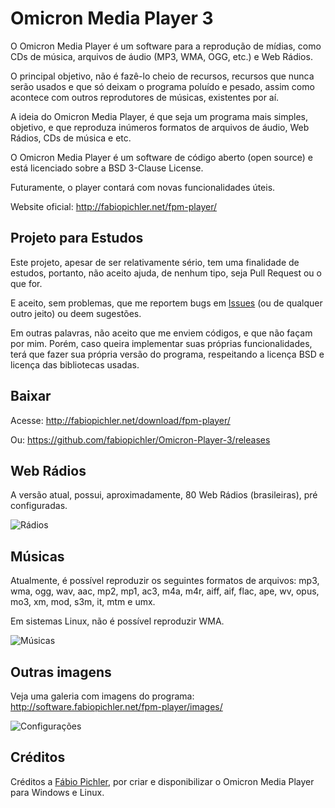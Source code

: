 # Omicron Media Player 3
O Omicron Media Player é um software para a reprodução de mídias, como CDs de música, arquivos de áudio (MP3, WMA, OGG, etc.) e Web Rádios.

O principal objetivo, não é fazê-lo cheio de recursos, recursos que nunca serão usados e que só deixam o programa poluído e pesado, assim como acontece com outros reprodutores de músicas, existentes por aí.

A ideia do Omicron Media Player, é que seja um programa mais simples, objetivo, e que reproduza inúmeros formatos de arquivos de áudio, Web Rádios, CDs de música e etc.

O Omicron Media Player é um software de código aberto (open source) e está licenciado sobre a BSD 3-Clause License.

Futuramente, o player contará com novas funcionalidades úteis.

Website oficial: http://fabiopichler.net/fpm-player/


## Projeto para Estudos
Este projeto, apesar de ser relativamente sério, tem uma finalidade de estudos, portanto, não aceito ajuda, de nenhum tipo, seja Pull Request ou o que for.

E aceito, sem problemas, que me reportem bugs em [Issues](https://github.com/fabiopichler/Omicron-Player-3/issues) (ou de qualquer outro jeito) ou deem sugestões.

Em outras palavras, não aceito que me enviem códigos, e que não façam por mim. Porém, caso queira implementar suas próprias funcionalidades, terá que fazer sua própria versão do programa, respeitando a licença BSD e licença das bibliotecas usadas.


## Baixar
Acesse: http://fabiopichler.net/download/fpm-player/

Ou: https://github.com/fabiopichler/Omicron-Player-3/releases


## Web Rádios
A versão atual, possui, aproximadamente, 80 Web Rádios (brasileiras), pré configuradas.

![Rádios](https://i.imgur.com/G6z01bt.png)


## Músicas
Atualmente, é possível reproduzir os seguintes formatos de arquivos: mp3, wma, ogg, wav, aac, mp2, mp1, ac3, m4a, m4r, aiff, aif, flac, ape, wv, opus, mo3, xm, mod, s3m, it, mtm e umx.

Em sistemas Linux, não é possível reproduzir WMA.

![Músicas](https://i.imgur.com/dB1PVZ2.png)


## Outras imagens
Veja uma galeria com imagens do programa: http://software.fabiopichler.net/fpm-player/images/

![Configurações](https://i.imgur.com/4sCc6Ra.png)


## Créditos
Créditos a [Fábio Pichler](http://fabiopichler.net), por criar e disponibilizar o Omicron Media Player para Windows e Linux.
